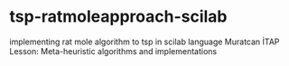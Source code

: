 # tsp-ratmoleapproach-scilab
implementing rat mole algorithm to tsp in scilab language
Muratcan İTAP Lesson: Meta-heuristic algorithms and implementations
